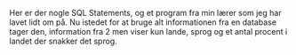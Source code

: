 Her er der nogle SQL Statements, og et program fra min lærer som jeg har lavet lidt om på. Nu istedet for at bruge alt informationen fra en database tager den, information fra 2 men viser kun lande, sprog og et antal procent i landet der snakker det sprog.
